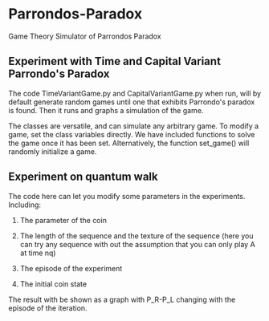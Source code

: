 # Parrondos-Paradox
Game Theory Simulator of Parrondos Paradox

## Experiment with Time and Capital Variant Parrondo's Paradox

The code TimeVariantGame.py and CapitalVariantGame.py when run, will by default generate random games until one that exhibits Parrondo's paradox is found. Then it runs and graphs a simulation of the game.

The classes are versatile, and can simulate any arbitrary game. To modify a game, set the class variables directly. We have included functions to solve the game once it has been set. Alternatively, the function set_game() will randomly initialize a game.

## Experiment on quantum walk
The code here can let you modify some parameters in the experiments. Including:

1. The parameter of the coin

2. The length of the sequence and the texture of the sequence (here you can try any sequence with out the assumption that you can only play A at time nq)

3. The episode of the experiment

4. The initial coin state


The result with be shown as a graph with P_R-P_L changing with the episode of the iteration.
